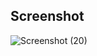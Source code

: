 
## Screenshot

![Screenshot (20)](https://user-images.githubusercontent.com/48715379/121922756-7bbe7580-ccf7-11eb-921b-d619dd99e472.png)
